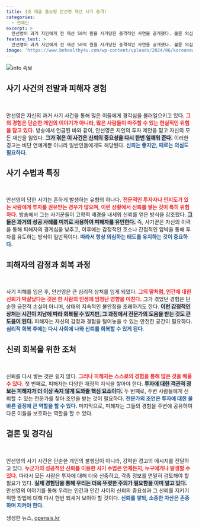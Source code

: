 ```yaml
---
title: 1조 매출 홈쇼핑 안선영 재산 사기 충격!
categories:
  - 연예인
excerpt: >
  안선영이 과거 지인에게 전 재산 50억 원을 사기당한 충격적인 사연을 공개했다. 불륜 의심과 함께 이어진 고통의 이야기, 그녀가 내린 결론은 무엇일까? 클릭해서 그 진실을 확인해보세요!
feature_text: >
  안선영이 과거 지인에게 전 재산 50억 원을 사기당한 충격적인 사연을 공개했다. 불륜 의심과 함께 이어진 고통의 이야기, 그녀가 내린 결론은 무엇일까? 클릭해서 그 진실을 확인해보세요!
image: 'https://www.behealthy4u.com/wp-content/uploads/2024/06/koreanews.jpg'
---
```


<p><img src="https://www.behealthy4u.com/wp-content/uploads/2024/06/koreanews.jpg" alt="info 속보" /></p>

<h2 data-ke-size="size26">사기 사건의 전말과 피해자 경험</h2>

<p data-ke-size="size16">&nbsp;</p>

<p>안선영은 자신의 과거 사기 사건을 통해 많은 이들에게 경각심을 불러일으키고 있다. <b><span style="color: #ee2323;">그의 경험은 단순한 개인의 이야기가 아니라, 많은 사람들이 마주할 수 있는 현실적인 위험을 담고 있다.</span></b> 방송에서 언급된 바와 같이, 안선영은 지인의 투자 제안을 믿고 자신의 모든 재산을 잃었다. <b><span style="background-color: #21538527;">그가 겪은 이 사건은 신뢰의 중요성을 다시 한번 일깨워 준다.</span></b> 이러한 경고는 비단 연예계뿐 아니라 일반인들에게도 해당된다. <b><span style="color: #1a5490;">신뢰는 좋지만, 때로는 의심도 필요하다.</span></b> </p>

<h2 data-ke-size="size26">사기 수법과 특징</h2>

<p data-ke-size="size16">&nbsp;</p>

<p>안선영이 당한 사기는 흔하게 발생하는 유형의 하나다. <b><span style="color: #ee2323;">전문적인 투자자나 인지도가 있는 사람에게 투자를 권유받는 경우가 많으며, 이런 상황에서 신뢰를 쌓는 것이 특히 위험하다.</span></b> 방송에서 그는 사기꾼들이 고학력 배경을 내세워 신뢰를 얻은 방식을 강조했다. <b><span style="background-color: #21538527;">그들은 과거의 성공 사례를 미끼로 사용하여 피해자를 유인한다.</span></b> 즉, 사기꾼은 자신의 이력을 통해 피해자의 경계심을 낮추고, 이후에는 감정적인 호소나 간접적인 압박을 통해 투자를 유도하는 방식이 일반적이다. <b><span style="color: #1a5490;">따라서 항상 의심하는 태도를 유지하는 것이 중요하다.</span></b> </p>

<h2 data-ke-size="size26">피해자의 감정과 회복 과정</h2>

<p data-ke-size="size16">&nbsp;</p>

<p>사기 피해를 입은 후, 안선영은 큰 심리적 상처를 입게 되었다. <b><span style="color: #ee2323;">그의 말처럼, 인간에 대한 신뢰가 박살났다는 것은 한 사람의 인생에 엄청난 영향을 미친다.</span></b> 그가 겪었던 경험은 단순한 금전적 손실이 아니며, 상태의 지속적인 불안정을 초래하기도 한다. <b><span style="background-color: #21538527;">이런 감정적인 상처는 시간이 지남에 따라 회복될 수 있지만, 그 과정에서 전문가의 도움을 받는 것도 큰 도움이 된다.</span></b> 피해자는 자신의 감정과 경험을 털어놓을 수 있는 안전한 공간이 필요하다. <b><span style="color: #1a5490;">심리적 회복 후에는 다시 사회에 나와 신뢰를 회복할 수 있게 된다.</span></b> </p>

<h2 data-ke-size="size26">신뢰 회복을 위한 조처</h2>

<p data-ke-size="size16">&nbsp;</p>

<p>신뢰를 다시 쌓는 것은 쉽지 않다. <b><span style="color: #ee2323;">그러나 피해자는 스스로의 경험을 통해 많은 것을 배울 수 있다.</span></b> 첫 번째로, 피해자는 다양한 재정적 지식을 쌓아야 한다. <b><span style="background-color: #21538527;">투자에 대한 객관적 정보는 피해자가 더 이상 속지 않게 도와줄 핵심 요소이다.</span></b> 두 번째로, 주변 사람들에게 신뢰할 수 있는 전문가를 찾아 조언을 받는 것이 필요하다. <b><span style="color: #1a5490;">전문가의 조언은 투자에 대한 올바른 결정에 큰 역할을 할 수 있다.</span></b> 마지막으로, 피해자는 그들의 경험을 주변에 공유하여 다른 이들을 보호하는 역할을 할 수 있다. </p>

<h2 data-ke-size="size26">결론 및 경각심</h2>

<p data-ke-size="size16">&nbsp;</p>

<p>안선영의 사기 사건은 단순한 개인의 불행담이 아니라, 강력한 경고의 메시지를 전달하고 있다. <b><span style="color: #ee2323;">누군가의 성공적인 신뢰를 이용한 사기 수법은 언제든지, 누구에게나 발생할 수 있다.</span></b> 따라서 모든 사람은 투자에 대해 더욱 신중하고, 각종 정보를 면밀히 검토해야 할 필요가 있다. <b><span style="background-color: #21538527;">실제 경험담을 통해 우리는 더욱 뚜렷한 주의가 필요함을 이미 알고 있다.</span></b> 안선영의 이야기를 통해 우리는 인간과 인간 사이의 신뢰의 중요성과 그 신뢰를 지키기 위한 방법에 대해 다시 한번 되새겨 보아야 할 것이다. <b><span style="color: #1a5490;">신뢰를 쌓되, 소중한 자산은 존중하며 지켜야 한다.</span></b> </p>
생생한 뉴스, <a href="https://opensis.kr" rel="dofollow">opensis.kr</a>


